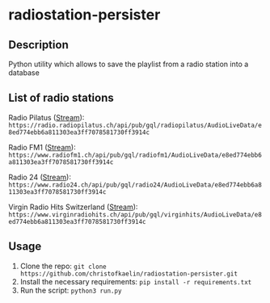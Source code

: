# radiostation-persister
## Description 
Python utility which allows to save the playlist from a radio station into a database

## List of radio stations
Radio Pilatus ([Stream](radiopilatus.ice.infomaniak.ch/pilatus128.mp3)):\
```https://radio.radiopilatus.ch/api/pub/gql/radiopilatus/AudioLiveData/e8ed774ebb6a811303ea3ff7078581730ff3914c```

Radio FM1 ([Stream](https://radiofm1.ice.infomaniak.ch/radiofm1-128.mp3)):\
```https://www.radiofm1.ch/api/pub/gql/radiofm1/AudioLiveData/e8ed774ebb6a811303ea3ff7078581730ff3914c```

Radio 24 ([Stream](https://icecast.radio24.ch/radio24-rc-96-aac)):\
```https://www.radio24.ch/api/pub/gql/radio24/AudioLiveData/e8ed774ebb6a811303ea3ff7078581730ff3914c```

Virgin Radio Hits Switzerland ([Stream](https://icecast.argovia.ch/vhits)):\
```https://www.virginradiohits.ch/api/pub/gql/virginhits/AudioLiveData/e8ed774ebb6a811303ea3ff7078581730ff3914c```

## Usage
1) Clone the repo:
```git clone https://github.com/christofkaelin/radiostation-persister.git```
2) Install the necessary requirements:
```pip install -r requirements.txt```
3) Run the script:
```python3 run.py```
